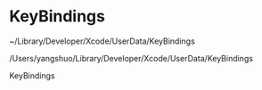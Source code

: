 # KeyBindings
~/Library/Developer/Xcode/UserData/KeyBindings

/Users/yangshuo/Library/Developer/Xcode/UserData/KeyBindings

KeyBindings
